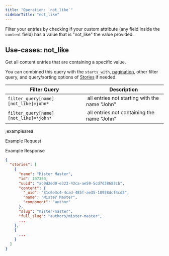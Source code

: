 ```yaml
---
title: "Operation: `not_like`"
sidebarTitle: "not_like"
---
```


Filter your entries by checking if your custom attribute (any field inside the `content` field) has a value that is "not_like" the value provided.

## Use-cases: not_like

Get all content entries that are containing a specific value.

You can combined this query with the `starts_with`, [pagination](#topics/pagination), other filter query, and query/sorting options of [Stories](#core-resources/stories/retrieve-multiple-stories) if needed.

| Filter Query | Description |
|--|--|
| `filter_query[name][not_like]=john*` | all entries not starting with the name "John" |
| `filter_query[name][not_like]=*john*` | all entries not containing the name "John" |

;examplearea

Example Request

<RequestExample url="https://api.storyblok.com/v2/cdn/stories/?version=draft&token=6HMYdAjBoONyuS6GIf5PdAtt&starts_with=authors/&filter_query[name][not_like]=john*"></RequestExample>

Example Response

```json
{
  "stories": [
    {
      "name": "Mister Master",
      "id": 107350,
      "uuid": "ac0d2ed0-e323-43ca-ae59-5cd7d38683cb",
      "content": {
        "_uid": "81c6e3c4-4cad-485f-ae35-18958dcf4cd2",
        "name": "Mister Master",
        "component": "author"
      },
      "slug": "mister-master",
      "full_slug": "authors/mister-master",
      ...
    },
    {
      ...
    }
  ]
}
```
